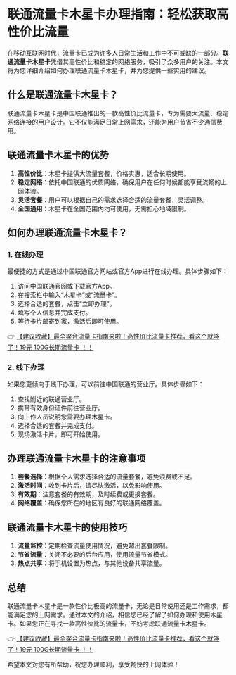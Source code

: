 # 联通流量卡木星卡办理指南：轻松获取高性价比流量

在移动互联网时代，流量卡已成为许多人日常生活和工作中不可或缺的一部分。**联通流量卡木星卡**凭借其高性价比和稳定的网络服务，吸引了众多用户的关注。本文将为您详细介绍如何办理联通流量卡木星卡，并为您提供一些实用的建议。

## 什么是联通流量卡木星卡？

联通流量卡木星卡是中国联通推出的一款高性价比流量卡，专为需要大流量、稳定网络连接的用户设计。它不仅能满足日常上网需求，还能为用户节省不少通信费用。

## 联通流量卡木星卡的优势

1. **高性价比**：木星卡提供大流量套餐，价格实惠，适合长期使用。
2. **稳定网络**：依托中国联通的优质网络，确保用户在任何时候都能享受流畅的上网体验。
3. **灵活套餐**：用户可以根据自己的需求选择合适的流量套餐，灵活调整。
4. **全国通用**：木星卡在全国范围内均可使用，无需担心地域限制。

## 如何办理联通流量卡木星卡？

### 1. 在线办理

最便捷的方式是通过中国联通官方网站或官方App进行在线办理。具体步骤如下：

1. 访问中国联通官网或下载官方App。
2. 在搜索栏中输入“木星卡”或“流量卡”。
3. 选择合适的套餐，点击“立即办理”。
4. 填写个人信息并完成支付。
5. 等待卡片邮寄到家，激活后即可使用。

👉 [【建议收藏】最全聚合流量卡指南来啦！高性价比流量卡推荐，看这个就够了！19元 100G长期流量卡 ！！](https://bit.ly/Liuliangka)

### 2. 线下办理

如果您更倾向于线下办理，可以前往中国联通的营业厅。具体步骤如下：

1. 查找附近的联通营业厅。
2. 携带有效身份证件前往营业厅。
3. 向工作人员说明您需要办理木星卡。
4. 选择合适的套餐并完成支付。
5. 现场激活卡片，即可开始使用。

## 办理联通流量卡木星卡的注意事项

1. **套餐选择**：根据个人需求选择合适的流量套餐，避免浪费或不足。
2. **激活时间**：收到卡片后，请尽快激活，以免影响使用。
3. **有效期**：注意套餐的有效期，及时续费或更换套餐。
4. **网络覆盖**：确保您所在的地区有良好的联通网络覆盖。

## 联通流量卡木星卡的使用技巧

1. **流量监控**：定期检查流量使用情况，避免超出套餐限制。
2. **节省流量**：关闭不必要的后台应用，使用流量节省模式。
3. **热点共享**：将手机设置为热点，与其他设备共享流量。

## 总结

联通流量卡木星卡是一款性价比极高的流量卡，无论是日常使用还是工作需求，都能满足您的上网需求。通过本文的介绍，相信您已经了解了如何办理和使用木星卡。如果您正在寻找一款高性价比的流量卡，不妨考虑联通流量卡木星卡。

👉 [【建议收藏】最全聚合流量卡指南来啦！高性价比流量卡推荐，看这个就够了！19元 100G长期流量卡 ！！](https://bit.ly/Liuliangka)

希望本文对您有所帮助，祝您办理顺利，享受畅快的上网体验！